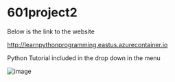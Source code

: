 # 601project2

Below is the link to the website

http://learnpythonprogramming.eastus.azurecontainer.io

Python Tutorial included in the drop down in the menu 

![image](https://user-images.githubusercontent.com/90530329/143938168-1429bf36-24e0-4898-b971-8209e0a7acaa.png)



